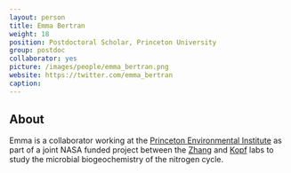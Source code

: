 ```yaml
---
layout: person
title: Emma Bertran
weight: 18
position: Postdoctoral Scholar, Princeton University
group: postdoc
collaborator: yes
picture: /images/people/emma_bertran.png
website: https://twitter.com/emma_bertran
caption:
---
```


## About

Emma is a collaborator working at the [Princeton Environmental Institute](https://environment.princeton.edu/) as part of a joint NASA funded project between the [Zhang](http://scholar.princeton.edu/xinningz/home) and [Kopf](http://kopflab.org) labs to study the microbial biogeochemistry of the nitrogen cycle.
